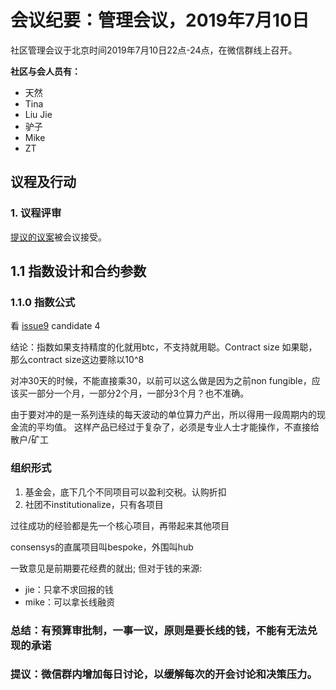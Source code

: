 # 会议纪要：管理会议，2019年7月10日

社区管理会议于北京时间2019年7月10日22点-24点，在微信群线上召开。

**社区与会人员有：**

- 天然
- Tina
- Liu Jie
- 驴子
- Mike
- ZT

## 议程及行动

### 1. 议程评审

[提议的议案](https://github.com/carboclan/pm/issues/27)被会议接受。

## 1.1 指数设计和合约参数
### 1.1.0 指数公式
看 [issue9](https://github.com/carboclan/pm/issues/9) candidate 4

结论：指数如果支持精度的化就用btc，不支持就用聪。Contract size 如果聪，那么contract size这边要除以10^8

对冲30天的时候，不能直接乘30，以前可以这么做是因为之前non fungible，应该买一部分一个月，一部分2个月，一部分3个月？也不准确。

由于要对冲的是一系列连续的每天波动的单位算力产出，所以得用一段周期内的现金流的平均值。
这样产品已经过于复杂了，必须是专业人士才能操作，不直接给散户/矿工

### 组织形式
1. 基金会，底下几个不同项目可以盈利交税。认购折扣
1. 社团不institutionalize，只有各项目

过往成功的经验都是先一个核心项目，再带起来其他项目

consensys的直属项目叫bespoke，外围叫hub

一致意见是前期要花经费的就出;
但对于钱的来源:
* jie：只拿不求回报的钱
* mike：可以拿长线融资

### 总结：有预算审批制，一事一议，原则是要长线的钱，不能有无法兑现的承诺

### 提议：微信群内增加每日讨论，以缓解每次的开会讨论和决策压力。
